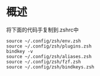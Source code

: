 # 概述
将下面的代码手复制到.zshrc中

```
source ~/.config/zsh/env.zsh
source ~/.config/zsh/plugins.zsh
bindkey -v
source ~/.config/zsh/aliases.zsh
source ~/.config/zsh/fzf.zsh
source ~/.config/zsh/bindkeys.zsh
```

